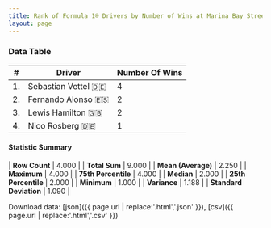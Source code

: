 ```yaml
---
title: Rank of Formula 1® Drivers by Number of Wins at Marina Bay Street Circuit
layout: page
---
```


<canvas id="chart" width="400" height="180"></canvas>
<script>
var data = {
    "datasets": [
        {
            "backgroundColor": [
                "#f3a935",
                "#f3a935",
                "#f3a935",
                "#f3a935"
            ],
            "borderColor": [
                "#f68639",
                "#f68639",
                "#f68639",
                "#f68639"
            ],
            "borderWidth": 1,
            "data": [
                4.0,
                2.0,
                2.0,
                1.0
            ],
            "label": "Number Of Wins"
        }
    ],
    "labels": [
        "Sebastian Vettel",
        "Fernando Alonso",
        "Lewis Hamilton",
        "Nico Rosberg"
    ]
};
var options = {
  legend: {
    display: false
  },
  scales: {
    xAxes: [{
      ticks: {
        beginAtZero: true,
        maxRotation: 180,
        display: window.innerWidth > 800
      }
    }],
    yAxes: [{
      ticks: {
        beginAtZero: true
      }
    }]
  },
  onResize: function(chart, size) {
    chart.options.scales.xAxes[0].ticks.display = size.width > 800;
  }
};
var chart = new Chart("chart", {
    data: data,
    type: 'bar',
    options: options
});
</script>



### Data Table

| # | Driver | Number Of Wins |
|--|--|--|
| 1. | Sebastian Vettel 🇩🇪 | 4 |
| 2. | Fernando Alonso 🇪🇸 | 2 |
| 3. | Lewis Hamilton 🇬🇧 | 2 |
| 4. | Nico Rosberg 🇩🇪 | 1 |

#### Statistic Summary

| **Row Count** | 4.000 |
| **Total Sum** | 9.000 |
| **Mean (Average)** | 2.250 |
| **Maximum** | 4.000 |
| **75th Percentile** | 4.000 |
| **Median** | 2.000 |
| **25th Percentile** | 2.000 |
| **Minimum** | 1.000 |
| **Variance** | 1.188 |
| **Standard Deviation** | 1.090 |

Download data: [json]({{ page.url | replace:'.html','.json' }}), [csv]({{ page.url | replace:'.html','.csv' }})
